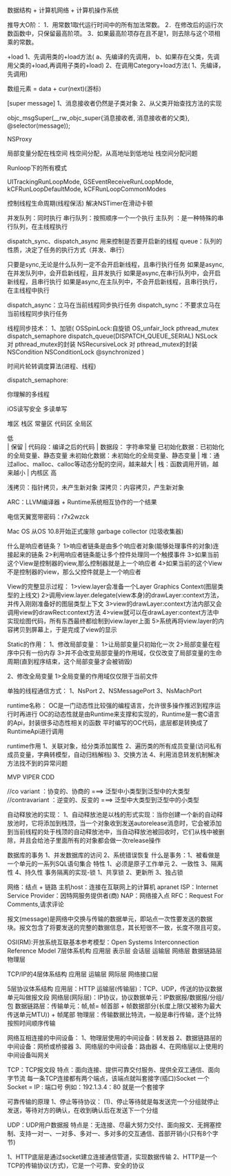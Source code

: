 数据结构 + 计算机网络 + 计算机操作系统

推导大O阶：
1．用常数1取代运行时间中的所有加法常数。
2．在修改后的运行次数函数中，只保留最高阶项。
3．如果最高阶项存在且不是1，则去除与这个项相乘的常数。

+load
1、先调用类的+load方法(
a、先编译的先调用，
b、如果存在父类，先调用父类的+load,再调用子类的+load)
2、在调用Category+load方法(
1、先编译，先调用)


数组元素 = data + cur(next)(游标)



[super message]
1、消息接收者仍然是子类对象
2、从父类开始查找方法的实现

objc_msgSuper(__rw_objc_super{消息接收者, 消息接收者的父类}, @selector(message));


NSProxy

局部变量分配在栈空间
栈空间分配，从高地址到低地址
栈空间分配问题

Runloop下的所有模式

UITrackingRunLoopMode,
GSEventReceiveRunLoopMode,
kCFRunLoopDefaultMode,
kCFRunLoopCommonModes

控制线程生命周期(线程保活)
解决NSTimer在滑动卡顿


并发队列：同时执行
串行队列：按照顺序一个一个执行
主队列  ：是一种特殊的串行队列，在主线程执行

dispatch_sync、dispatch_async 用来控制是否要开启新的线程
queue：队列的性质，决定了任务的执行方式（并发、串行）

只要是sync,无论是什么队列一定不会开启新线程，且串行执行任务
如果是async,在并发队列中，会开启新线程，且并发执行
如果是async,在串行队列中，会开启新线程，且串行执行
如果是async,在主队列中，不会开启新线程，且串行执行，在主线程中执行

dispatch_async：立马在当前线程同步执行任务
dispatch_sync：不要求立马在当前线程同步执行任务


线程同步技术：
1、加锁(
OSSpinLock:自旋锁
OS_unfair_lock
pthread_mutex
dispatch_semaphore
dispatch_queue(DISPATCH_QUEUE_SERIAL)
NSLock 对 pthread_mutex的封装
NSRecursiveLock 对 pthread_mutex的封装
NSCondition
NSConditionLock
@synchronized
)

时间片轮转调度算法(进程、线程)

dispatch_semaphore:

你理解的多线程

iOS读写安全
多读单写


堆区
栈区
常量区
代码区
全局区

低	
|	保留
|	代码段：编译之后的代码
|	数据段：
		字符串常量
		已初始化数据：已初始化的全局变量、静态变量
		未初始化数据：未初始化的全局变量、静态变量
|	堆：通过alloc、malloc、calloc等动态分配的空间，越来越大
|	栈：函数调用开销，越来越小
|	内核区
高


浅拷贝：指针拷贝，未产生新对象
深拷贝：内容拷贝，产生新对象

ARC：LLVM编译器 + Runtime系统相互协作的一个结果

电信天翼宽带密码：r7x2wzck


Mac OS 从OS 10.8开始正式废除 garbage collector (垃圾收集器)

什么是响应者链条？
1>响应者链条是由多个响应者对象(能够处理事件的对象)连接起来的链条
2>利用响应者链条能让多个控件处理同一个触摸事件
3>如果当前这个View是控制器的view,那么控制器就是上一个响应者
4>如果当前的这个View不是控制器的view，那么父控件就是上一个响应者

View的完整显示过程：
1>view.layer会准备一个Layer Graphics Context(图层类型的上线文)
2>调用view.layer.delegate(view本身)的drawLayer:context方法，并传入刚刚准备好的图层类型上下文
3>view的drawLayer:context方法内部又会调用view的drawRect:context方法
4>view就可以在drawLayer:context方法中实现绘图代码，所有东西最终都绘制到view.layer上面
5>系统再将view.layer的内容拷贝到屏幕上，于是完成了view的显示

Static的作用：
1、修改局部变量：
1>让局部变量只初始化一次
2>局部变量在程序中只有一份内存
3>并不会改变局部变量的作用域，仅仅改变了局部变量的生命周期(直到程序结束，这个局部变量才会被销毁)

2、修改全局变量
1>全局变量的作用域仅仅限于当前文件

单独的线程通信方式：
1、NsPort
2、NSMessagePort
3、NsMachPort


runtime名称：
OC是一门动态性比较强的编程语言，允许很多操作推迟到程序运行时再进行
OC的动态性就是由Runtime来支撑和实现的，Runtime是一套C语言的Api，封装很多动态性相关的函数
平时编写的OC代码，底层都是转换成了RuntimeApi进行调用


runtime作用
1、关联对象，给分类添加属性
2、遍历类的所有成员变量(访问私有成员变量，字典转模型，自动归档解档)
3、交换方法
4、利用消息转发机制解决方法找不到的异常问题


MVP
VIPER
CDD


//co    variant  ：协变的、协商的 ===> 泛型中小类型到泛型中的大类型
//contravariant  ：逆变的、反变的 ===> 泛型中大类型到泛型中的小类型

自动释放池的实现：
1、自动释放池是以栈的形式实现：当你创建一个新的自动释放池时，它将添加到栈顶，当一个对象收到发送autorelease消息时，它会被添加到当前线程的处于栈顶的自动释放池中，当自动释放池被回收时，它们从栈中被删除，并且会给池子里面所有的对象都会做一次release操作

数据库的事务
1、并发数据库的访问
2、系统错误恢复
什么是事务：1、被看做是一个单元的一系列SQL语句集合
特性
1、必须是原子工作单元
2、一致性
3、隔离性
4、持久性
事务隔离的实现-锁
1、共享锁
2、更新所
3、独占锁



网络：结点 + 链路
主机host：连接在互联网上的计算机
apranet
ISP：Internet Service Provider：因特网服务提供者(商)
NAP：网络接入点
RFC：Request For Comments,请求评论

报文(message)是网络中交换与传输的数据单元，即站点一次性要发送的数据块。报文包含了将要发送的完整的数据信息，其长短很不一致，长度不限且可变。

OSI(RM):开放系统互联基本参考模型：Open Systems Interconnection Reference Model
7层体系机构
应用层
表示层
会话层
运输层
网络层
数据链路层
物理层

TCP/IP的4层体系结构
应用层
运输层
网际层
网络接口层

5层协议体系结构
应用层：HTTP
运输层(传输层)：TCP、UDP，传送的协议数据单元叫做报文段
网络层(网际层)：IP协议，协议数据单元：IP数据报/数据报/分组/包
数据链路层：传输单元：帧,帧= 帧首部 + 帧数据部分(长度上限(又被称为最大传送单元MTU)) + 帧尾部
物理层：传输数据比特流，一般是串行传输，逐个比特按照时间顺序传输


网络互相连接的中间设备：
1、物理层使用的中间设备：转发器
2、数据链路层的中间设备：网桥或桥接器
3、网络层的中间设备：路由器
4、在网络层以上使用的中间设备叫网关


TCP：TCP报文段
特点：面向连接、提供可靠交付服务、提供全双工通信、面向字节流
每一条TCP连接都有两个端点，该端点就叫套接字(插口)Socket
一个Socket = IP : 端口号
例如：192.1.3.4：80 就是一个套接字

可靠传输的原理
1、停止等待协议：
(1)、停止等待就是每发送完一个分组就停止发送，等待对方的确认，在收到确认后在发送下一个分组


UDP：UDP用户数据报
特点是：无连接、尽最大努力交付、面向报文、无拥塞控制、支持一对一、一对多、多对一、多对多的交互通信、首部开销小(只有8个字节)



1、HTTP底层是通过socket建立连接通信管道，实现数据传输
2、HTTP是一个TCP的传输协议(方式)，它是一个可靠、安全的协议


